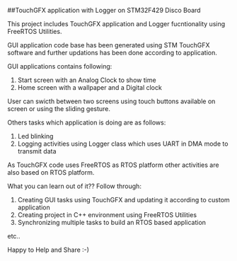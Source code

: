 
##TouchGFX application with Logger on STM32F429 Disco Board

This project includes TouchGFX application and Logger fucntionality using FreeRTOS Utilities.

GUI application code base has been generated using STM TouchGFX software and further updations has been done according to application.

GUI applications contains following:
1. Start screen with an Analog Clock to show time
2. Home screen with a wallpaper and a Digital clock

User can swicth between two screens using touch buttons available on screen or using the sliding gesture.

Others tasks which application is doing are as follows:
1. Led blinking
2. Logging activities using Logger class which uses UART in DMA mode to transmit data


As TouchGFX code uses FreeRTOS as RTOS platform other activities are also based on RTOS platform.


What you can learn out of it?? Follow through:
1. Creating GUI tasks using TouchGFX and updating it according to custom application
2. Creating project in C++ environment using FreeRTOS Utilities
3. Synchronizing multiple tasks to build an RTOS based application

etc..


Happy to Help and Share :-)

